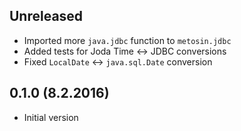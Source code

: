 ## Unreleased

- Imported more `java.jdbc` function to `metosin.jdbc`
- Added tests for Joda Time <-> JDBC conversions
- Fixed `LocalDate` <-> `java.sql.Date` conversion

## 0.1.0 (8.2.2016)

- Initial version
